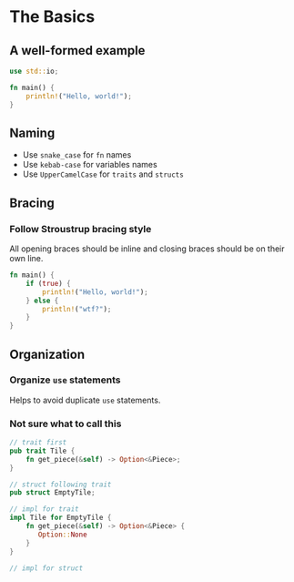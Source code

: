 # The Basics
## A well-formed example
``` rust
use std::io;

fn main() {
	println!("Hello, world!");
}
```

## Naming
* Use `snake_case` for `fn` names
* Use `kebab-case` for variables names
* Use `UpperCamelCase` for `traits` and `structs`

## Bracing
### Follow Stroustrup bracing style
All opening braces should be inline and closing braces should be on their own line.

``` rust
fn main() {
	if (true) {
		println!("Hello, world!");
	} else {
		println!("wtf?");
	}
}
```

## Organization
### Organize `use` statements
Helps to avoid duplicate `use` statements.

### Not sure what to call this
``` rust
// trait first
pub trait Tile {
    fn get_piece(&self) -> Option<&Piece>;
}

// struct following trait
pub struct EmptyTile;

// impl for trait
impl Tile for EmptyTile {
    fn get_piece(&self) -> Option<&Piece> {
       Option::None
    }
}

// impl for struct
```

